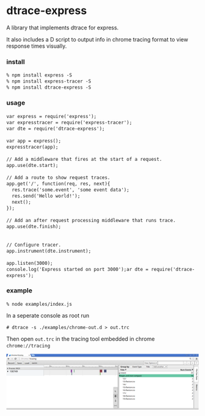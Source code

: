 # dtrace-express

A library that implements dtrace for express. 

It also includes a D script to output info in chrome tracing format to view response times visually.

### install 
```
% npm install express -S
% npm install express-tracer -S 
% npm install dtrace-express -S
```

### usage

```
var express = require('express');
var expresstracer = require('express-tracer');
var dte = require('dtrace-express');

var app = express();
expresstracer(app);

// Add a middleware that fires at the start of a request.
app.use(dte.start);

// Add a route to show request traces.
app.get('/', function(req, res, next){
  res.trace('some.event', 'some event data');
  res.send('Hello world!');
  next();
});

// Add an after request processing middleware that runs trace.
app.use(dte.finish);


// Configure tracer.
app.instrument(dte.instrument);

app.listen(3000);
console.log('Express started on port 3000');ar dte = require('dtrace-express');
```

### example

```
% node examples/index.js
```

In a seperate console as root run 
```
# dtrace -s ./examples/chrome-out.d > out.trc
```
Then open `out.trc` in the tracing tool embedded in chrome `chrome://tracing`

![](https://raw.githubusercontent.com/No9/dtrace-express/1764197e0309831fd99a1283108033ed1663b5b3/examples/tracing.png)

